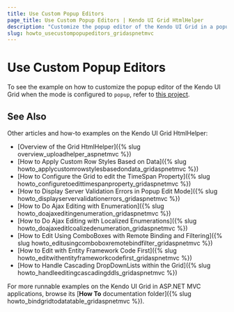 ```yaml
---
title: Use Custom Popup Editors
page_title: Use Custom Popup Editors | Kendo UI Grid HtmlHelper
description: "Customize the popup editor of the Kendo UI Grid in a popup mode."
slug: howto_usecustompopupeditors_gridaspnetmvc
---
```


# Use Custom Popup Editors

To see the example on how to customize the popup editor of the Kendo UI Grid when the mode is configured to `popup`, refer to [this project](https://github.com/telerik/ui-for-aspnet-mvc-examples/tree/master/grid/custom-popup-editor).

## See Also

Other articles and how-to examples on the Kendo UI Grid HtmlHelper:

* [Overview of the Grid HtmlHelper]({% slug overview_uploadhelper_aspnetmvc %})
* [How to Apply Custom Row Styles Based on Data]({% slug howto_applycustomrowstylesbasedondata_gridaspnetmvc %})
* [How to Configure the Grid to edit the TimeSpan Property]({% slug howto_configuretoedittimespanproperty_gridaspnetmvc %})
* [How to Display Server Validation Errors in Popup Edit Mode]({% slug howto_displayservervalidationerrors_gridaspnetmvc %})
* [How to Do Ajax Editing with Enumeration]({% slug howto_doajaxeditingenumeration_gridaspnetmvc %})
* [How to Do Ajax Editing with Localized Enumerations]({% slug howto_doajaxeditlcoalizedenumeration_gridaspnetmvc %})
* [How to Edit Using ComboBoxes with Remote Binding and Filtering]({% slug howto_editusingcomboboxremotebindfilter_gridaspnetmvc %})
* [How to Edit with Entity Framework Code First]({% slug howto_editwithentityframeworkcodefirst_gridaspnetmvc %})
* [How to Handle Cascading DropDownLists within the Grid]({% slug howto_handleeditingcascadingddls_gridaspnetmvc %})

For more runnable examples on the Kendo UI Grid in ASP.NET MVC applications, browse its [**How To** documentation folder]({% slug howto_bindgridtodatatable_gridaspnetmvc %}).
